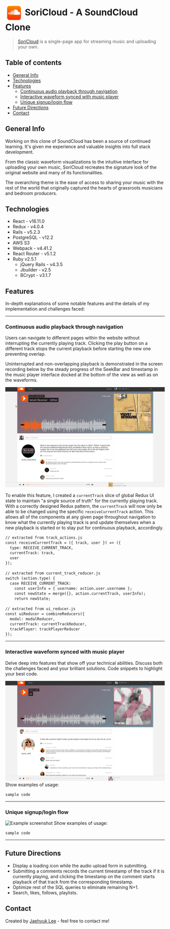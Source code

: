 # <a href="https://soricloud.herokuapp.com/"><img src="./demo/logo.png" alt="SoundCloud Logo" title="Go to SoriCloud" height="55" align="center"></a> SoriCloud - A SoundCloud Clone
> [SoriCloud](https://soricloud.herokuapp.com/ "Go to SoriCloud") is a single-page app for streaming music and uploading your own.

## Table of contents
* [General Info](#general-info)
* [Technologies](#technologies)
* [Features](#features)
  * [Continuous audio playback through navigation](#continuous-audio-playback-through-navigation)
  * [Interactive waveform synced with music player](#interactive-waveform-synced-with-music-player)
  * [Unique signup/login flow](#unique-signuplogin-flow)
  <!-- * [Easy audio upload with responsive and intuitive UI](#easy-audio-upload-with-responsive-and-intuitive-ui) -->
* [Future Directions](#future-directions)
* [Contact](#contact)

## General Info
Working on this clone of SoundCloud has been a source of continued learning. It's given me experience and valuable insights into full stack development.

From the classic waveform visualizations to the intuitive interface for uploading your own music, SoriCloud recreates the signature look of the original website and many of its functionalities.

The overarching theme is the ease of access to sharing your music with the rest of the world that originally captured the hearts of grassroots musicians and bedroom producers.

## Technologies
* React - v16.11.0
* Redux - v4.0.4
* Rails - v5.2.3
* PostgreSQL - v12.2
* AWS S3
* Webpack - v4.41.2
* React Router - v5.1.2
* Ruby v2.5.1
  * jQuery Rails - v4.3.5
  * Jbuilder - v2.5
  * BCrypt - v3.1.7

## Features
In-depth explanations of some notable features and the details of my implementation and challenges faced:

---

### Continuous audio playback through navigation
Users can navigate to different pages within the website without interrupting the currently playing track. Clicking the play button on a different track stops the current playback before starting the new one preventing overlap.

Uninterrupted and non-overlapping playback is demonstrated in the screen recording below by the steady progress of the SeekBar and timestamp in the music player interface docked at the bottom of the view as well as on the waveforms.

![Example screenshot](./demo/continuous_play.gif)

To enable this feature, I created a `currentTrack` slice of global Redux UI state to maintain "a single source of truth" for the currently playing track. With a correctly designed Redux pattern, the `currentTrack` will now only be able to be changed using the specific `receiveCurrentTrack` action. This allows all of the components at any given page throughout navigation to know what the currently playing track is and update themselves when a new playback is started or to stay put for continuous playback, accordingly.


```
// extracted from track_actions.js
const receiveCurrentTrack = ({ track, user }) => ({
  type: RECEIVE_CURRENT_TRACK,
  currentTrack: track,
  user
});

// extracted from current_track_reducer.js
switch (action.type) {
  case RECEIVE_CURRENT_TRACK:
    const userInfo = { username: action.user.username };
    const newState = merge({}, action.currentTrack, userInfo);
    return newState;

// extracted from ui_reducer.js
const uiReducer = combineReducers({
  modal: modalReducer,
  currentTrack: currentTrackReducer,
  trackPlayer: trackPlayerReducer
});
```

---

### Interactive waveform synced with music player
Delve deep into features that show off your technical abilities. Discuss both the challenges faced and your brilliant solutions. Code snippets to highlight your best code.

![Example screenshot](./demo/synced_waveform.gif)
Show examples of usage:
```
sample code
```

---
<!-- fixme - add easy upload screenshot after adding loading icon
### Easy upload with responsive and intuitive UI
Delve deep into features that show off your technical abilities. Discuss both the challenges faced and your brilliant solutions. Code snippets to highlight your best code.

![Example screenshot](./demo/screenshot.png)

Show examples of usage:

```
sample code
``` -->

### Unique signup/login flow
![Example screenshot](./demo/signup.gif)
Show examples of usage:
```
sample code
```

---

## Future Directions
* Display a loading icon while the audio upload form in submitting.
* Submitting a comments records the current timestamp of the track if it is currently playing, and clicking the timestamp on the comment starts playback of that track from the corresponding timestamp.
* Optimize rest of the SQL queries to eliminate remaining N+1.
* Search, likes, follows, playlists.

## Contact
Created by [Jaehyuk Lee](mailto:jhlumd@gmail.com) - feel free to contact me!